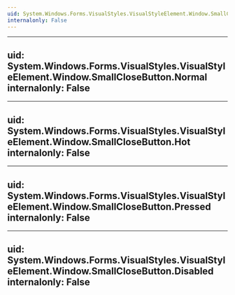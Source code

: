 ```yaml
---
uid: System.Windows.Forms.VisualStyles.VisualStyleElement.Window.SmallCloseButton
internalonly: False
---
```


---
uid: System.Windows.Forms.VisualStyles.VisualStyleElement.Window.SmallCloseButton.Normal
internalonly: False
---

---
uid: System.Windows.Forms.VisualStyles.VisualStyleElement.Window.SmallCloseButton.Hot
internalonly: False
---

---
uid: System.Windows.Forms.VisualStyles.VisualStyleElement.Window.SmallCloseButton.Pressed
internalonly: False
---

---
uid: System.Windows.Forms.VisualStyles.VisualStyleElement.Window.SmallCloseButton.Disabled
internalonly: False
---
